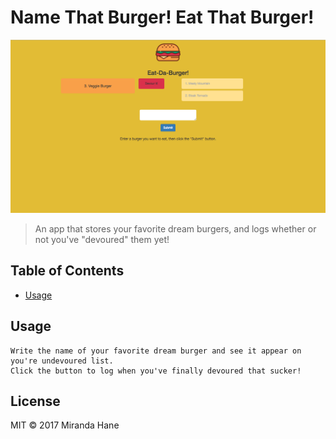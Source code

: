 # Name That Burger! Eat That Burger!

![banner](public/assets/images/Eat-Da-Burger.png)


> An app that stores your favorite dream burgers, and logs whether or not you&#39;ve &#34;devoured&#34; them yet!

## Table of Contents

- [Usage](#usage)


## Usage

```
Write the name of your favorite dream burger and see it appear on you're undevoured list.
Click the button to log when you've finally devoured that sucker!
```


## License

MIT © 2017 Miranda Hane

